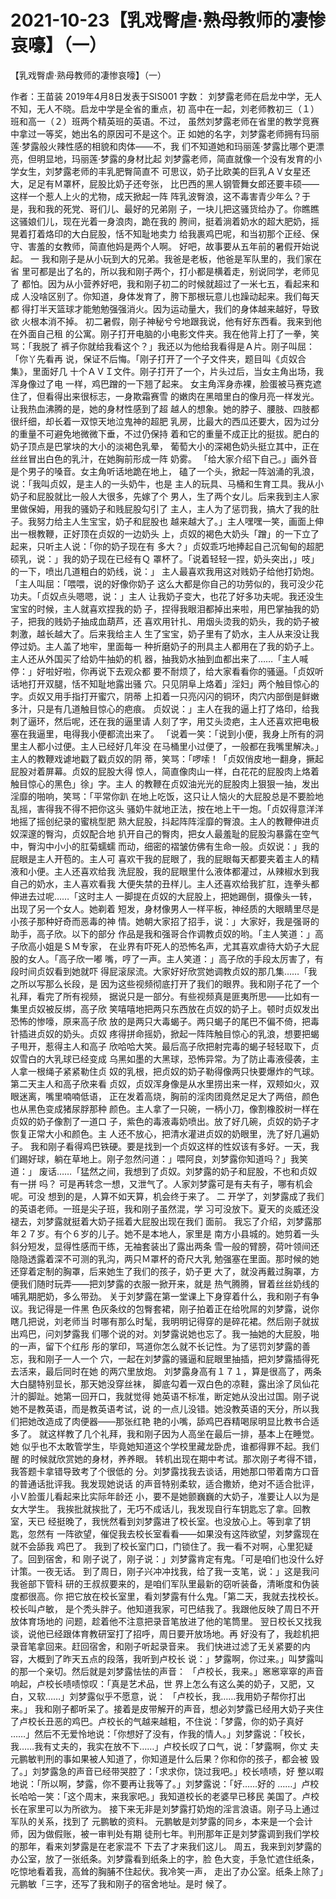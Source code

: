 # 2021-10-23【乳戏臀虐·熟母教师的凄惨哀嚎】（一）



【乳戏臀虐·熟母教师的凄惨哀嚎】（一）



作者：王苗装 2019年4月8日发表于SIS001 字数：
刘梦露老师在启龙中学，无人不知，无人不晓。启龙中学是全省的重点，初 高中在一起，刘老师教初三（１）班和高一（２）班两个精英班的英语。不过， 虽然刘梦露老师在省里的教学竞赛中拿过一等奖，她出名的原因可不是这个。正 如她的名字，刘梦露老师拥有玛丽莲·梦露般火辣性感的相貌和肉体——不，我 们不知道她和玛丽莲·梦露比哪个更漂亮，但明显地，玛丽莲·梦露的身材比起 刘梦露老师，简直就像一个没有发育的小学女生，刘梦露老师的丰乳肥臀简直不 可思议，奶子比欧美的巨乳ＡＶ女星还大，足足有Ｍ罩杯，屁股比奶子还夸张， 比巴西的黑人钢管舞女郎还要丰硕——这样一个惹人上火的尤物，成天掀起一阵 阵乳波臀浪，这不毒害青少年么？于是，我和我的死党、哥们儿、最好的兄弟刚 子，一块儿把这骚货给办了。你瞧瞧这骚娘们儿，现在光着一身浪肉，跪在我的 胯间，挺着淌着奶水的超大肥奶，摇晃着打着烙印的大白屁股，恬不知耻地卖力 给我裹鸡巴呢，和当初那个正经、保守、害羞的女教师，简直他妈是两个人啊。 好吧，故事要从五年前的暑假开始说起。
一
我和刚子是从小玩到大的兄弟。我爸是老板，他爸是军队里的，我们家在省 里可都是出了名的，所以我和刚子两个，打小都是横着走，别说同学，老师见了 都怕。因为从小营养好吧，我和刚子初二的时候就超过了一米七五，看起来和成 人没啥区别了。你知道，身体发育了，胯下那根玩意儿也躁动起来。我们每天都 得打半天篮球才能勉勉强强消火。因为运动量大，我们的身体越来越好，导致欲 火根本消不掉。
初二暑假，刚子神秘兮兮地跟我说，他有好东西看。我来到他在外面自己租 的公寓。刚子打开电脑的小电影文件夹。我在他背上打了一拳，笑骂：「我脱了 裤子你就给我看这个？」我还以为他给我看得是Ａ片。刚子叫屈：「你丫先看再 说，保证不后悔。「刚子打开了一个子文件夹，题目叫《贞奴合集》，里面好几 十个ＡＶＩ文件。刚子打开了一个，片头过后，当女主角出场，我浑身像过了电 一样，鸡巴蹭的一下翘了起来。
女主角浑身赤裸，脸蛋被马赛克遮住了，但看得出来很标志，一身欺霜赛雪 的嫩肉在黑暗里白的像月亮一样发光。让我热血沸腾的是，她的身材性感到了超 越人的想象。她的脖子、腰肢、四肢都很纤细，却长着一双惊天地泣鬼神的超肥 乳房，比最大的西瓜还要大，因为过分的重量不可避免地微微下垂，不过仍保持 着和它的重量不成正比的挺拔。肥白的奶子顶点是巴掌块的大小的淡褐色乳晕， 葡萄大小的深褐色奶头挺立其中，正在丝丝冒出白色的乳汁，在她胸前形成一阵 奶雾。
「给大家介绍下自己。」画外音是个男子的嗓音。女主角听话地跪在地上， 磕了一个头，掀起一阵汹涌的乳浪，说：「我叫贞奴，是主人的一头奶牛，也是 主人的玩具、马桶和生育工具。我从小奶子和屁股就比一般人大很多，先嫁了个 男人，生了两个女儿。后来我到主人家里做保姆，用我的骚奶子和贱屁股勾引了 主人，主人为了惩罚我，搞大了我的肚子。我努力给主人生宝宝，奶子和屁股也 越来越大了。」主人嘿嘿一笑，画面上伸出一根教鞭，正好顶在贞奴的一边奶头 上，贞奴的褐色大奶头「蹭」的一下立了起来，只听主人说：「你的奶子现在有 多大？」贞奴乖巧地捧起自己沉甸甸的超肥硕乳，说：」我的奶子现在已经有Ｑ 罩杯了。「说着轻轻一捏，奶头突出，」吱」的一下，喷出几道粗白的奶线，说：」 主人最喜欢我用这对贱奶子给他打奶炮。「主人叫屈：「喂喂，说的好像你奶子 这么大都是你自己的功劳似的，我可没少花功夫。「贞奴点头嗯嗯，说：」主人 让我奶子变大，也花了好多功夫呢。我还没生宝宝的时候，主人就喜欢捏我的奶 子，捏得我眼泪都掉出来啦，用巴掌抽我的奶子，把我的贱奶子抽成血葫芦，还 喜欢用针扎、用烟头烫我的奶头，我的奶子被刺激，越长越大了。后来我给主人 生了宝宝，奶子里有了奶水，主人从来没让我停过奶。主人盖了地牢，里面每一 种折磨奶子的刑具主人都用在了我的奶子上。主人还从外国买了给奶牛抽奶的机 器，抽我奶水抽到血都出来了……「主人喊停：」好啦好啦，你再说下去观众都 要不耐烦了，给大家看看你的骚逼。「贞奴听话地打开双腿，恬不知耻地露出骚 穴。只见阴阜上烙着」淫妇」两个触目惊心的字。贞奴又用手指打开蜜穴，阴蒂 上扣着一只亮闪闪的铜环，肉穴内部倒是鲜嫩多汁，只是有几道触目惊心的疤痕。 贞奴说：」主人在我的逼上打了烙印，给我刺了逼环，然后呢，还在我的逼里请 人刻了字，用艾头烫疤，主人还喜欢把电极塞在我逼里，电得我小便都流出来了。 「说着一笑：「说到小便，我身上所有的洞里主人都小过便。主人已经好几年没 在马桶里小过便了，一般都在我嘴里解决。」主人的教鞭戏谑地戳了戳贞奴的阴 蒂，笑骂：「啰嗦！「贞奴俏皮地一翻身，撅起屁股对着屏幕。贞奴的屁股大得 惊人，简直像肉山一样，白花花的屁股肉上烙着触目惊心的黑色」徐」字。主人 的教鞭在贞奴油光光的屁股肉上狠狠一抽，发出淫靡的啪响，笑骂：「平常你趴 在地上吃饭，这只让人恼火的大屁股总是不要脸地乱摇，害得我不得不把你这头 骚奶牛就地正法，按在地上干一炮。「贞奴得意洋洋地摇了摇创纪录的蜜桃型肥 熟大屁股，抖起阵阵淫靡的臀浪。主人的教鞭伸进贞奴深邃的臀沟，贞奴配合地 扒开自己的臀肉，把女人最羞耻的屁股沟暴露在空气中，臀沟中小小的肛菊蠕蠕 而动，细密的褶皱仿佛有生命一般。贞奴说：」我的屁眼是主人开苞的。主人可 喜欢干我的屁眼了，我的屁眼每天都要夹着主人的精液和小便。主人还喜欢给我 洗屁股，我的屁眼里什么液体都灌过，从辣椒水到我自己的奶水，主人喜欢看我 大便失禁的丑样儿。主人还喜欢给我扩肛，连拳头都伸进去过呢……「这时主人 一脚提在贞奴的大屁股上，把她踢倒，摄像头一转，出现了另一个女人。她剃着 短发，身材像男人一样平板，神经质的大眼睛里尽是小孩子那种好奇而恶毒的神 情。她朝大家招了招手，说：」大家好，我是强哥的助手，高子欣。以下的部分 作品是我和强哥合作调教贞奴的哟。「主人笑道：」高子欣高小姐是ＳＭ专家， 在业界有吓死人的恐怖名声，尤其喜欢虐待大奶子大屁股的女人。「高子欣一嘟 嘴，哼了一声。主人笑道：」高子欣的手段太厉害了，有段时间贞奴看到她就吓 得屁滚尿流。大家好好欣赏她调教贞奴的那几集……「我之所以写那么长段，是 因为这些视频彻底打开了我们的眼界。我和刚子花了一个礼拜，看完了所有视频， 据说只是一部分。有些视频真是匪夷所思——比如有一集里贞奴被反绑，高子欣 笑嘻嘻地把两只东西放在贞奴的奶子上。顿时贞奴发出恐怖的惨嚎，原来高子欣 放的是两只大毒蝎子。两只蝎子的尾巴不偏不倚，把毒针插进贞奴的奶头。贞奴 疼得拼命摇奶，掀起一阵阵触目惊心的乳浪，想要把蝎子甩开，惹得主人和高子 欣哈哈大笑。最后高子欣把射完毒的蝎子轻轻取下，贞奴雪白的大乳球已经变成 乌黑如墨的大黑球，恐怖异常。为了防止毒液侵袭，主人拿一根绳子紧紧勒住贞 奴的乳根，把贞奴的奶子勒得像两只快要爆炸的气球。第二天主人和高子欣来看 贞奴，贞奴浑身像是从水里捞出来一样，双颊如火，双眼迷离，嘴里喃喃低语， 正在发着高烧，胸前的淫肉团竟然足足大了两倍，颜色也从黑色变成猪尿脬那种 颜色。主人拿了一只碗，一柄小刀，像割橡胶树一样在贞奴的奶子像割了一道口 子，紫色的毒液毒奶喷出。放了好几碗，贞奴的奶子才恢复正常大小和颜色。主 人还不放心，把清水灌进贞奴的奶眼里，洗了好几遍奶子。
我和刚子看得鸡巴铁硬。要是找到一个贞奴这样的性奴该有多好。一天，我 们踢好球，躺在草地上。刚子忽然问道：」喂阿良，刘梦露你知道吗？」我笑道：」 废话……「猛然之间，我想到了贞奴。刘梦露的奶子和屁股，不也和贞奴有一拼 吗？
可是再转念一想，又泄气了。人家刘梦露可是有夫有子，哪有机会呢。可没 想到的是，人算不如天算，机会终于来了。
二
开学了，刘梦露成了我们的英语老师。一班是尖子班，我和刚子虽然混，学 习可没放下。夏天的炎威还没褪去，刘梦露就挺着大奶子摇着大屁股出现在我们 面前。
我忘了介绍，刘梦露那年２７岁。有个６岁的儿子。她不是本地人，家里是 南方小县城的。她剪着一头斜分短发，显得性感而干练，无袖套装出了露出两条 雪一般的臂膀，荷叶领间还隐隐透露着深不可测的乳沟，两只Ｍ罩杯的奇尺大乳 勉强塞在里面。那时候的她还穿着定制的胸罩，后来她生了我们的孩子，奶子更 大了，就没再戴过胸罩，方便我们随时玩弄——把刘梦露的衣服一掀开来，就是 热气腾腾，冒着丝丝奶线的哺乳期肥奶，多么带劲。
关于刘梦露在第一堂课上下身穿着什么，我和刚子有争议。我记得是一件黑 色灰条纹的包臀套裙，刚子拍着正在给吮屌的刘梦露，说你瞎几把说，刘老师当 时哪有那么时髦，我明明记得穿的是碎花裙。然后刚子就拔出鸡巴，问刘梦露我 们哪个说的对。刘梦露说她也忘了。我一抽她的大屁股，啪的一声，留下个红彤 彤的掌印，骂道你怎么就不长记性。为了惩罚刘梦露的善忘，我和刚子一人一个 穴，一起在刘梦露的骚逼和屁眼里抽插，把刘梦露插得死去活来，最后同时在她 的两穴里放炮。
刘梦露身高有１７１，算是很高了，两条大白腿特别显长，那天她没穿丝袜， 脚底勾着一双白色的凉鞋，露出涂了凤仙花汁的脚趾。她第一回开口，我就觉得 她英语不标准，断定她从没出过国。刚子说她不是教英语，而是教英语考试，说 的一点儿没错。她没教英语的天分，所以我们把她改造成了肉便器——那张红艳 艳的小嘴，舔鸡巴吞精喝尿明显比教书合适多了。
就这样教了几个礼拜，我和刚子因为人高坐在最后一排，基本上在睡觉。她 似乎也不太敢管学生，毕竟她知道这个学校里藏龙卧虎，谁都得罪不起。我们醒 的时候就欣赏她的身材，养养眼。
转机出现在期中考试。那次刚子考得不错，我答题卡拿错导致考了个很低的 分。刘梦露找我去谈话，用她那口带着南方口音的普通话批评我。我发现她说话 的声音特别柔软，适合撒娇，绝对不适合批评，小Ｖ脸蛋儿看起来比实际年龄还 小，要不是她颤巍巍的大奶子，准要让人以为是女大学生。
我挨批就挨批了，无巧不成话儿，我发现自行车钥匙忘了拿。回教室，天已 经挺晚了，我恍然看到刘梦露进了校长室。也没放心上。等到拿了钥匙，忽然有 一阵欲望，催促我去校长室看看——如果没有这阵欲望，刘梦露现在就不会舔我 鸡巴了。
我到了校长室门口，门锁住了。我一看不对啊，心里犯疑了。回到宿舍，和 刚子说了，刚子说：」刘梦露肯定有鬼。「可是咱们也没什么好计策。一夜无话。
到了周日，刚子兴冲冲找我，给了我一支笔，说：」这是我问我爸部下管科 研的王叔叔要来的，是咱们军队里最新的窃听装备，清晰度和伪装度都很高。你 把它放在校长室里，看刘梦露有什么鬼。「第二天，我就去找校长。校长叫卢敏， 是个秃头胖子。他知道我家，可巴结我了。我跟他反映了周日不开放体育场地的 问题，趁着他不注意把录音笔放进了他的笔筒里。
翌日校长又找我谈，说他已经跟体育教研室打了招呼，周日要开放场地。再 好没有了，我趁机把录音笔拿回来。赶回宿舍，和刚子听起录音来。
我们快进过滤了无关紧要的内容，大概到了昨天五点的段落，我听到卢校长 说：」梦露啊，你过来。」叫梦露叫的那一个亲切。然后就是刘梦露怯怯的声音： 「卢校长，我来。」窸窸窣窣的声音响起，卢校长啧啧惊叹：「真是艺术品，世 界上怎么有这么美的奶子，又肥，又白，又软……」刘梦露似乎不愿意，说： 「卢校长，我……我用奶子帮你打出来。」
我和刚子都听呆了。接着是皮带解开的声音，想必刘梦露已经用大奶子夹住 了卢校长丑恶的鸡巴。卢校长的气越来越粗，不住说：「梦露，你的奶子真好 ……」然后不无爱怜地说：「你想好了没有，作我的情人。」刘梦露说：「校长， 我……我有丈夫的，我实在放不下……」卢校长叹了口气，说：「梦露啊，你丈 夫元鹏敏判刑的事如果被人知道了，你知道是什么后果？你和你的孩子，都会被 毁了。」刘梦露急的声音已经带哭腔了：「求求你，饶过我吧。」校长啧啧，好 整以暇地说：「所以啊，梦露，你不要再让我等了。」刘梦露说：「好……好的 ……」卢校长哈哈一笑：「这个周末，来我家吧。」我知道校长的老婆早已移民 美国了。卢校长在家里可以为所欲为。
接下来无非是刘梦露打奶炮的淫言浪语。刚子马上通过军队的关系，找到了 元鹏敏的资料。
元鹏敏是刘梦露的同乡，本来是一个会计师，因为做假账，被一审判处有期 徒刑七年。判刑那年正是刘梦露调到我们学校的那年，看来刘梦露是在老家混不 下去了才来我们这儿。
周五，我来到刘梦露的办公室，放了一张纸条。刘梦露看到纸条上的字，脸 色大变，手急忙遮住纸条，吃惊地看着我，高耸的胸脯不住起伏。我冷笑一声， 走出了办公室。纸条上除了」元鹏敏「三字，还写了我和刚子的宿舍地址。是时 候了。



